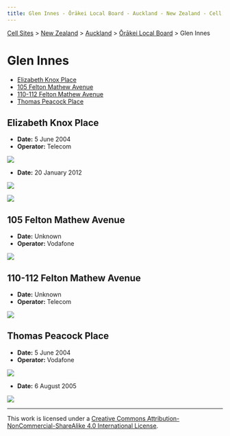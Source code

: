 ```yaml
---
title: Glen Innes - Ōrākei Local Board - Auckland - New Zealand - Cell Sites
---
```


[Cell Sites](../../../) > [New Zealand](../../) > [Auckland](../) > [Ōrākei Local Board](./) > Glen Innes

# Glen Innes

* [Elizabeth Knox Place](#elizabeth-knox-place)
* [105 Felton Mathew Avenue](#105-felton-mathew-avenue)
* [110-112 Felton Mathew Avenue](#110-112-felton-mathew-avenue)
* [Thomas Peacock Place](#thomas-peacock-place)

## Elizabeth Knox Place

* **Date:** 5 June 2004
* **Operator:** Telecom

![](https://f001.backblazeb2.com/file/CellSites/NZ/AUK/%C5%8Cr%C4%81kei/20040605-164502.jpg)

* **Date:** 20 January 2012

![](https://f001.backblazeb2.com/file/CellSites/NZ/AUK/%C5%8Cr%C4%81kei/20120120-135545.jpg)

![](https://f001.backblazeb2.com/file/CellSites/NZ/AUK/%C5%8Cr%C4%81kei/20120120-135651.jpg)

## 105 Felton Mathew Avenue

* **Date:** Unknown
* **Operator:** Vodafone

![](https://f001.backblazeb2.com/file/CellSites/NZ/AUK/%C5%8Cr%C4%81kei/20171119-124253f.jpg)

## 110-112 Felton Mathew Avenue

* **Date:** Unknown
* **Operator:** Telecom

![](https://f001.backblazeb2.com/file/CellSites/NZ/AUK/%C5%8Cr%C4%81kei/20171119-124253e.jpg)

## Thomas Peacock Place

* **Date:** 5 June 2004
* **Operator:** Vodafone

![](https://f001.backblazeb2.com/file/CellSites/NZ/AUK/%C5%8Cr%C4%81kei/20040605-163639.jpg)

* **Date:** 6 August 2005

![](https://f001.backblazeb2.com/file/CellSites/NZ/AUK/%C5%8Cr%C4%81kei/20050806-154126.jpg)

---

This work is licensed under a [Creative Commons Attribution-NonCommercial-ShareAlike 4.0 International License](http://creativecommons.org/licenses/by-nc-sa/4.0/).
